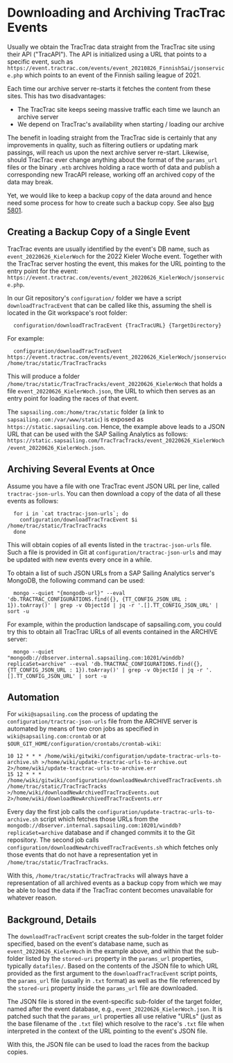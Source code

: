 # Downloading and Archiving TracTrac Events

Usually we obtain the TracTrac data straight from the TracTrac site using their API ("TracAPI"). The API is initialized using a URL that points to a specific event, such as `https://event.tractrac.com/events/event_20210826_FinnishSai/jsonservice.php` which points to an event of the Finnish sailing league of 2021.

Each time our archive server re-starts it fetches the content from these sites. This has two disadvantages:

- The TracTrac site keeps seeing massive traffic each time we launch an archive server
- We depend on TracTrac's availability when starting / loading our archive

The benefit in loading straight from the TracTrac side is certainly that any improvements in quality, such as filtering outliers or updating mark passings, will reach us upon the next archive server re-start. Likewise, should TracTrac ever change anything about the format of the `params_url` files or the binary `.mtb` archives holding a race worth of data and publish a corresponding new TracAPI release, working off an archived copy of the data may break.

Yet, we would like to keep a backup copy of the data around and hence need some process for how to create such a backup copy. See also [bug 5801](https://bugzilla.sapsailing.com/bugzilla/show_bug.cgi?id=5801).

## Creating a Backup Copy of a Single Event

TracTrac events are usually identified by the event's DB name, such as `event_20220626_KielerWoch` for the 2022 Kieler Woche event. Together with the TracTrac server hosting the event, this makes for the URL pointing to the entry point for the event: `https://event.tractrac.com/events/event_20220626_KielerWoch/jsonservice.php`.

In our Git repository's `configuration/` folder we have a script `downloadTracTracEvent` that can be called like this, assuming the shell is located in the Git workspace's root folder:

```
  configuration/downloadTracTracEvent {TracTracURL} {TargetDirectory}
```

For example:

```
  configuration/downloadTracTracEvent https://event.tractrac.com/events/event_20220626_KielerWoch/jsonservice.php /home/trac/static/TracTracTracks
```

This will produce a folder `/home/trac/static/TracTracTracks/event_20220626_KielerWoch` that holds a file `event_20220626_KielerWoch.json`, the URL to which then serves as an entry point for loading the races of that event.

The `sapsailing.com:/home/trac/static` folder (a link to `sapsailing.com:/var/www/static`) is exposed as `https://static.sapsailing.com`. Hence, the example above leads to a JSON URL that can be used with the SAP Sailing Analytics as follows: `https://static.sapsailing.com/TracTracTracks/event_20220626_KielerWoch/event_20220626_KielerWoch.json`.

## Archiving Several Events at Once

Assume you have a file with one TracTrac event JSON URL per line, called `tractrac-json-urls`. You can then download a copy of the data of all these events as follows:

```
  for i in `cat tractrac-json-urls`; do
    configuration/downloadTracTracEvent $i /home/trac/static/TracTracTracks
  done
```

This will obtain copies of all events listed in the `tractrac-json-urls` file. Such a file is provided in Git at `configuration/tractrac-json-urls` and may be updated with new events every once in a while.

To obtain a list of such JSON URLs from a SAP Sailing Analytics server's MongoDB, the following command can be used:

```
  mongo --quiet "{mongodb-url}" --eval 'db.TRACTRAC_CONFIGURATIONS.find({}, {TT_CONFIG_JSON_URL : 1}).toArray()' | grep -v ObjectId | jq -r '.[].TT_CONFIG_JSON_URL' | sort -u
```

For example, within the production landscape of sapsailing.com, you could try this to obtain all TracTrac URLs of all events contained in the ARCHIVE server:

```
  mongo --quiet "mongodb://dbserver.internal.sapsailing.com:10201/winddb?replicaSet=archive" --eval 'db.TRACTRAC_CONFIGURATIONS.find({}, {TT_CONFIG_JSON_URL : 1}).toArray()' | grep -v ObjectId | jq -r '.[].TT_CONFIG_JSON_URL' | sort -u
```

## Automation

For `wiki@sapsailing.com` the process of updating the `configuration/tractrac-json-urls` file from the ARCHIVE server is automated by means of two cron jobs as specified in `wiki@sapsailing.com:crontab` or at `$OUR_GIT_HOME/configuration/crontabs/crontab-wiki`:

```
10 12 * * * /home/wiki/gitwiki/configuration/update-tractrac-urls-to-archive.sh >/home/wiki/update-tractrac-urls-to-archive.out 2>/home/wiki/update-tractrac-urls-to-archive.err
15 12 * * * /home/wiki/gitwiki/configuration/downloadNewArchivedTracTracEvents.sh /home/trac/static/TracTracTracks >/home/wiki/downloadNewArchivedTracTracEvents.out 2>/home/wiki/downloadNewArchivedTracTracEvents.err
```

Every day the first job calls the `configuration/update-tractrac-urls-to-archive.sh` script which fetches those URLs from the `mongodb://dbserver.internal.sapsailing.com:10201/winddb?replicaSet=archive` database and if changed commits it to the Git repository. The second job calls `configuration/downloadNewArchivedTracTracEvents.sh` which fetches only those events that do not have a representation yet in `/home/trac/static/TracTracTracks`.

With this, `/home/trac/static/TracTracTracks` will always have a representation of all archived events as a backup copy from which we may be able to load the data if the TracTrac content becomes unavailable for whatever reason.

## Background, Details

The `downloadTracTracEvent` script creates the sub-folder in the target folder specified, based on the event's database name, such as `event_20220626_KielerWoch` in the example above, and within that the sub-folder listed by the `stored-uri` property in the `params_url` properties, typically `datafiles/`. Based on the contents of the JSON file to which URL provided as the first argument to the `downloadTracTracEvent` script points, the `params_url` file (usually in `.txt` format) as well as the file referenced by the `stored-uri` property inside the `params_url` file are downloaded.

The JSON file is stored in the event-specific sub-folder of the target folder, named after the event database, e.g., `event_20220626_KielerWoch.json`. It is patched such that the `params_url` properties all use relative "URLs" (just as the base filename of the `.txt` file) which resolve to the race's `.txt` file when interpreted in the context of the URL pointing to the event's JSON file.

With this, the JSON file can be used to load the races from the backup copies.